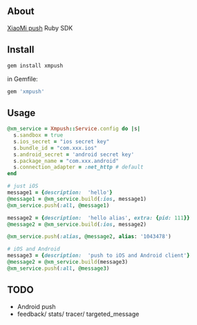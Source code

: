 ## About

[XiaoMi push](dev.xiaomi.com) Ruby SDK

## Install

```ruby
gem install xmpush
```

in Gemfile:

```ruby
gem 'xmpush'
```

## Usage


```ruby
@xm_service = Xmpush::Service.config do |s|
  s.sandbox = true
  s.ios_secret = "ios secret key"
  s.bundle_id = "com.xxx.ios"
  s.android_secret = 'android secret key'
  s.package_name = "com.xxx.android"
  s.connection_adapter = :net_http # default
end

# just iOS
message1 = {description:  'hello'}
@message1 = @xm_service.build(:ios, message1)
@xm_service.push(:all, @message1)

message2 = {description:  'hello alias', extra: {pid: 111}}
@message2 = @xm_service.build(:ios, message2)

@xm_service.push(:alias, @message2, alias: '1043478')

# iOS and Android
message3 = {description:  'push to iOS and Android client'}
@message2 = @xm_service.build(message3)
@xm_service.push(:all, @message3)

```

## TODO

- Android push
- feedback/ stats/ tracer/ targeted_message
